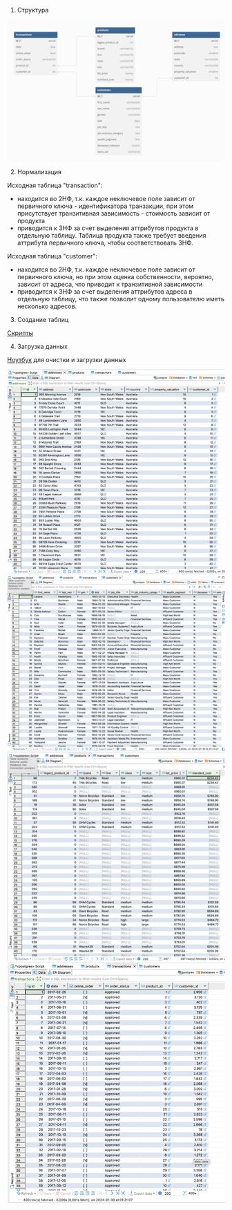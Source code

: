 1. Структура

![Схема](img/schema.png)

2. Нормализация

Исходная таблица "transaction":
- находится во 2НФ, т.к. каждое неключевое поле зависит от первичного ключа - идентификатора транзакции,
при этом присутствует транзитивная зависимость - стоимость зависит от продукта
- приводится к 3НФ за счет выделения аттрибутов продукта в отдельную таблицу.
Таблица продукта также требует введения аттрибута первичного ключа, чтобы соответствовать 3НФ.

Исходная таблица "сustomer":
- находится во 2НФ, т.к. каждое неключевое поле зависит от первичного ключа,
но при этом оценка собственности, вероятно, зависит от адреса, что приводит к транзитивной зависимости
- приводится к 3НФ за счет выделения аттрибутов адреса в отдельную таблицу, что также позволит одному пользователю иметь несколько адресов.

3. Создание таблиц

[Скрипты](scripts/01_init_db.sql)

4. Загрузка данных

[Ноутбук](notebooks/populate_db.ipynb) для очистки и загрузки данных

![addresses](img/addresses.png)
![customers](img/customers.png)
![products](img/products.png)
![transactions](img/transactions.png)
